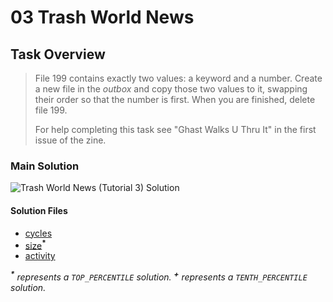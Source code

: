 # 03 Trash World News

## Task Overview

> File 199 contains exactly two values: a keyword and a number. Create a new file in the _outbox_ and copy those two values to it, swapping their order so that the number is first. When you are finished, delete file 199.
>
> For help completing this task see "Ghast Walks U Thru It" in the first issue of the zine.

### Main Solution

![Trash World News (Tutorial 3) Solution][solution]

[solution]: https://i.imgur.com/dUUvXVn.gif "Trash World News (Tutorial 3) Solution"

#### Solution Files

-   [cycles](cycles/)
-   [size](size/)<sup>**\***</sup>
-   [activity](activity/)

_<sup>**\***</sup> represents a `TOP_PERCENTILE` solution._
_<sup>**\+**</sup> represents a `TENTH_PERCENTILE` solution._
